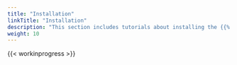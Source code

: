 ```yaml
---
title: "Installation"
linkTitle: "Installation"
description: "This section includes tutorials about installing the {{% ctx %}} Innovation platform."
weight: 10
---
```


{{< workinprogress >}}
